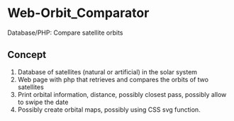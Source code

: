 # Web-Orbit_Comparator
Database/PHP: Compare satellite orbits

## Concept
1. Database of satellites (natural or artificial) in the solar system
2. Web page with php that retrieves and compares the orbits of two satellites
3. Print orbital information, distance, possibly closest pass, possibly allow to swipe the date
4. Possibly create orbital maps, possibly using CSS svg function.
